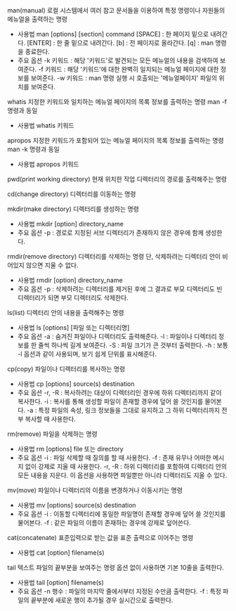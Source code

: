 man(manual)
로컬 시스템에서 여러 참고 문서들을 이용하여 특정 명령이나 자원들의 메뉴얼을 출력하는 명령
- 사용법
man [options] [section] command
[SPACE] : 한 페이지 밑으로 내려간다.
[ENTER] : 한 줄 밑으로 내려간다.
[b] : 전 페이지로 올라간다.
[q] : man 명령을 종료한다.
- 주요 옵션
-k 키워드 : 해당 '키워드'로 발견되는 모든 메뉴얼의 내용을 검색하여 보여준다.
-f 키워드 : 해당 '키워드'에 대한 완벽히 일치되는 메뉴얼 페이지에 대한 정보를 보여준다.
-w 키워드 : man 명령 실행 시 호출되는 '메뉴얼페이지' 파일의 위치를 보여준다.

whatis
지정한 키워드와 일치하는 메뉴얼 페이지의 목록 정보를 출력하는 명령
man -f 명령과 동일
- 사용법
whatis 키워드

apropos
지정한 키워드가 포함되어 있는 메뉴얼 페이지의 목록 정보를 출력하는 명령
man -k 명령과 동일
- 사용법
apropos 키워드

pwd(print working directory)
현재 위치한 작업 디렉터리의 경로를 출력해주는 명령

cd(change directory)
디렉터리를 이동하는 명령

mkdir(make directory)
디렉터리를 생성하는 명령
- 사용법
mkdir [option] directory_name
- 주요 옵션
-p : 경로로 지정된 서브 디렉터리가 존재하지 않은 경우에 함께 생성한다.

rmdir(remove directory)
디렉터리를 삭제하는 명령
단, 삭제하려는 디렉터리 안이 비어있지 않으면 지울 수 없다.
- 사용법
rmdir [option] directory_name
- 주요 옵션
-p : 삭제하려는 디렉터리를 제거된 후에 그 결과로 부모 디렉터리도 빈 디렉터리가 되면 부모 디렉터리도 삭제한다.

ls(list)
디렉터리 안의 내용을 출력해주는 명령
- 사용법
ls [options] [파일 또는 디렉터리명]
- 주요 옵션
-a : 숨겨진 파일이나 디렉터리도 출력해준다.
-l : 파일이나 디렉터리 정보를 한 줄씩 하나씩 길게 보여준다.
-S : 파일 크기가 큰 것부터 출력한다.
-h : 보통 -l 옵션과 같이 사용되며, 보기 쉽게 단위를 표시해준다.

cp(copy)
파일이나 디렉터리를 복사하는 명령
- 사용법
cp [options] source(s) destination
- 주요 옵션
-r, -R : 복사하려는 대상이 디렉터리인 경우에 하위 디렉터리까지 같이 복사한다.
-i : 복사를 통해 생성할 파일이 존재할 경우에 덮어 쓸 것인지를 물어본다.
-a : 특정 파일의 속성, 링크 정보들을 그대로 유지하고 그 하위 디렉터리까지 전부 복사할 때 사용한다.

rm(remove)
파일을 삭제하는 명령
- 사용법
rm [options] file 또는 directory
- 주요 옵션
-i : 파일 삭제할 때 질의를 할 때 사용한다.
-f : 존재 유무나 어떠한 메시지 없이 강제로 지울 때 사용한다.
-r, -R : 하위 디렉터리를 포함하여 디렉터리 안의 모든 내용을 지운다. 이 옵션을 사용하면 파일뿐만 아니라 디렉터리도 지울 수 있다.

mv(move)
파일이나 디렉터리의 이름을 변경하거나 이동시키는 명령
- 사용법
mv [options] source(s) destination
- 주요 옵션
-i : 이동할 디렉터리에 동일한 파일명이 존재할 경우에 덮어 쓸 것인지를 물어본다.
-f : 같은 파일의 이름이 존재하는 경우에 강제로 덮어쓴다.

cat(concatenate)
표준입력으로 받는 값을 표준 출력으로 이어주는 명령
- 사용법
cat [option] filename(s)

tail
텍스트 파일의 끝부분을 보여주는 명령
옵션 없이 사용하면 기본 10줄을 출력한다.
- 사용법
tail [option] filename(s)
- 주요 옵션
-n 행수 : 파일의 마지막 줄에서부터 지정된 수만큼 출력한다.
-f : 특정 파일의 끝부분에 새로운 행이 추가될 경우 실시간으로 출력한다.